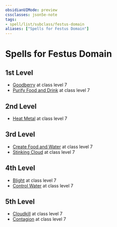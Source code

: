 ```yaml
---
obsidianUIMode: preview
cssclasses: json5e-note
tags:
- spell/list/subclass/festus-domain
aliases: ["Spells for Festus Domain"]
---
```

# Spells for Festus Domain

## 1st Level

- [Goodberry](goodberry "PHB") at class level 7
- [Purify Food and Drink](purify-food-and-drink "PHB") at class level 7

## 2nd Level

- [Heat Metal](heat-metal "PHB") at class level 7

## 3rd Level

- [Create Food and Water](create-food-and-water "PHB") at class level 7
- [Stinking Cloud](stinking-cloud "PHB") at class level 7

## 4th Level

- [Blight](blight "PHB") at class level 7
- [Control Water](control-water "PHB") at class level 7

## 5th Level

- [Cloudkill](cloudkill "PHB") at class level 7
- [Contagion](contagion "PHB") at class level 7